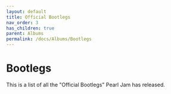 ```yaml
---
layout: default
title: Official Bootlegs
nav_order: 3
has_children: true
parent: Albums
permalink: /docs/Albums/Bootlegs
---
```


# Bootlegs

This is a list of all the "Official Bootlegs" Pearl Jam has released.

